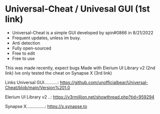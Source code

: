 # Universal-Cheat / Univesal GUI (1st link)
* Universal-Cheat is a simple GUI developed by spin#0866 in 8/21/2022
* Frequent updates, unless im busy.
* Anti detection
* Fully open-sourced
* Free to edit
* Free to use

This was made recently, expect bugs
Made with Elerium UI Library v2 (2nd link)
Ive only tested the cheat on Synapse X (3rd link)

Links
Universal GUI...........: https://github.com/unofficialbear/Universal-Cheat/blob/main/Version%201.0

Elerium UI Library v2 ..: https://v3rmillion.net/showthread.php?tid=959294

Synapse X...............: https://x.synapse.to
